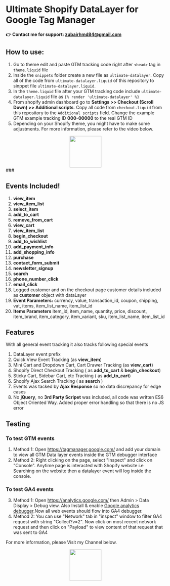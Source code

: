 # Ultimate Shopify DataLayer for Google Tag Manager
**👉 Contact me for support: zubairhmd84@gmail.com** 

## How to use: 
1. Go to theme edit and paste GTM tracking code right after `<head>` tag in `theme.liquid` file
2. Inside the `snippets` folder create a new file as `ultimate-datalayer`. Copy all of the code from `ultimate-datalayer.liquid` of this repository to sinppet file `ultimate-datalayer.liquid`.
3. In the `theme.liquid` file after your GTM tracking code include `ultimate-datalayer.liquid` file as `{% render 'ultimate-datalayer' %}`
4. From shopify admin dashboard go to **Settings >> Checkout (Scroll Down) >> Additional scripts**. Copy all code from `checkout.liquid` from this repository to the  `Additional scripts` field. Change the example GTM example tracking ID **000-00000** to the real GTM ID
5. Depending on your Shopify theme, you might have to make some adjustments. For more information, please refer to the video below.

<center><a href="https://www.youtube.com/@ZubairAdsPro" target="_blank"><img src="images/Play Buttons.gif" width="100"/></a></center>
### 


## Events Included! ##
1. **view_item**
2. **view_item_list**
3. **select_item**
4. **add_to_cart**
5. **remove_from_cart**
6. **view_cart**
7. **view_item_list**
8. **begin_checkout**
9. **add_to_wishlist**
10. **add_payment_info**
11. **add_shopping_info**
12. **purchase**
13. **contact_form_submit**
14. **newsletter_signup**
15. **search**
16. **phone_number_click**
17. **email_click**
18. Logged customer and on the checkout page customer details included as **customer** object with dataLayer
19. **Event Parameters:** currency, value, transaction_id, coupon, shipping, vat, items, item_list_name, item_list_id
20. **Items Parameters** item_id, item_name, quantity, price, discount, item_brand, item_category, item_variant, sku, item_list_name, item_list_id

## Features ##
With all general event tracking it also tracks following special events 
1. DataLayer event prefix
2. Quick View Event Tracking (as **view_item**)
3. Mini Cart and Dropdown Cart, Cart Drawer Tracking (as **view_cart**)
4. Shopify Direct Checkout Tracking ( as **add_to_cart** & **begin_checkout**)
5. Sticky Cart, Sidebar Cart, etc Tracking ( as **add_to_cart**)
6. Shopify Ajax Search Tracking ( as **search** )
7. Events was tacked by **Ajax Response** so no data discrepancy for edge cases
8. No **jQuery**, no **3rd Party Scripet** was included, all code was written ES6 Object Oriented Way. Added proper error handling so that there is no JS error

## Testing ##
### To test GTM events ###
1. Method 1: Open https://tagmanager.google.com/ and add your domain to view all GTM Data layer events inside the GTM debugger interface
2. Method 2: Right clicking on the page, select "Inspect" and click on "Console". Anytime page is interacted with Shopify website i.e Searching on the website then a datalayer event will log inside the console.
### To test GA4 events ###
3. Method 1: Open https://analytics.google.com/ then Admin > Data Display > Debug view. Also Install & enable <a href="https://chromewebstore.google.com/detail/google-analytics-debugger/jnkmfdileelhofjcijamephohjechhna" target="_blank">Google analytics debugger</a>.Now all web events should flow into GA4 debugger.
5. Method 2: You can use "Network" tab in "inspect" window to filter GA4 request with string "Collect?v=2". Now click on most recent network request and then click on "Payload" to view content of that request that was sent to GA4



For more information, please Visit my Channel below.

<center><a href="https://www.youtube.com/@ZubairAdsPro" target="_blank"><img src="images/Play Buttons.gif" width="100"/></a></center>

